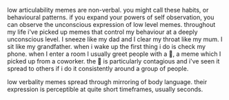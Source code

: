 low articulability memes are non-verbal. you might call these habits, or behavioural patterns.  if you expand your powers of self observation, you can observe the unconscious expression of low level memes. throughout my life i've picked up memes that control my behaviour at a deeply unconscious level. I sneeze like my dad and I clear my throat like my mum. I sit like my grandfather. when i wake up the first thing i do is check my phone. when I enter a room I usually greet people with a 🤙, a meme which I picked up from a coworker. the 🤙 is particularly contagious and i've seen it spread to others if i do it consistently around a group of people. 

low verbality memes spread through mirroring of body language. their expression is perceptible at quite short timeframes, usually seconds.